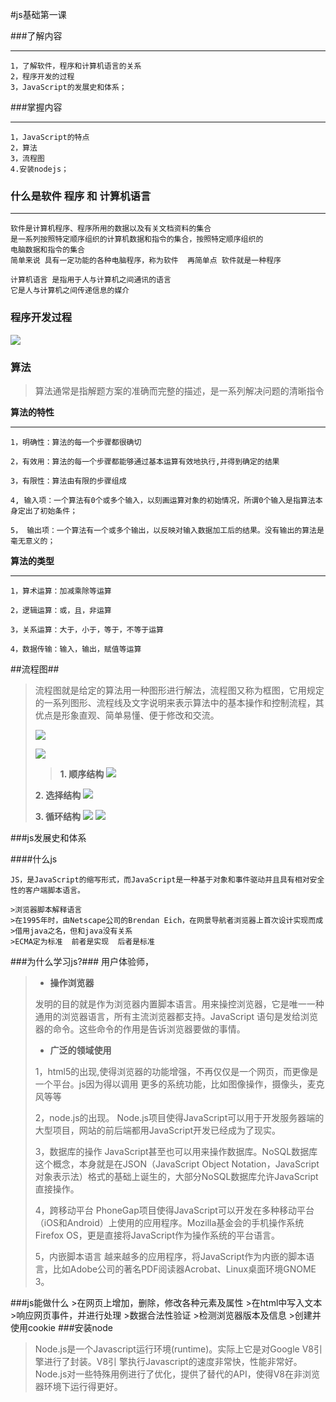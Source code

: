 #js基础第一课

###了解内容

----
	1，了解软件，程序和计算机语言的关系
	2，程序开发的过程
	3，JavaScript的发展史和体系；

###掌握内容

----
	1，JavaScript的特点
	2，算法
	3，流程图
	4.安装nodejs；

### 什么是软件 程序 和 计算机语言

----
	软件是计算机程序、程序所用的数据以及有关文档资料的集合
	是一系列按照特定顺序组织的计算机数据和指令的集合，按照特定顺序组织的
	电脑数据和指令的集合
	简单来说 具有一定功能的各种电脑程序，称为软件  再简单点 软件就是一种程序
	
	计算机语言 是指用于人与计算机之间通讯的语言
	它是人与计算机之间传递信息的媒介

### 程序开发过程

![](images/cxkf.jpg)

### 算法

>算法通常是指解题方案的准确而完整的描述，是一系列解决问题的清晰指令

**算法的特性**

----
	1，明确性：算法的每一个步骤都很确切
	
	2，有效用：算法的每一个步骤都能够通过基本运算有效地执行,并得到确定的结果
	
	3，有限性：算法由有限的步骤组成
	
	4, 输入项：一个算法有0个或多个输入，以刻画运算对象的初始情况，所谓0个输入是指算法本身定出了初始条件；
	
	5， 输出项：一个算法有一个或多个输出，以反映对输入数据加工后的结果。没有输出的算法是毫无意义的；

**算法的类型**

----
	1，算术运算：加减乘除等运算
	
	2，逻辑运算：或，且，非运算
	
	3，关系运算：大于，小于，等于，不等于运算
	
	4，数据传输：输入，输出，赋值等运算

##流程图##

>流程图就是给定的算法用一种图形进行解法，流程图又称为框图，它用规定的一系列图形、流程线及文字说明来表示算法中的基本操作和控制流程，其优点是形象直观、简单易懂、便于修改和交流。
>
>
>![](images/flow_02.bmp)
>
>![](images/flow_01.bmp)
>
>>**1. 顺序结构**
>![](images/flow_03.bmp)
>
>**2. 选择结构** 
>![](images/flow_04.bmp)
>
>**3. 循环结构**
>![](images/flow_05.bmp) ![](images/flow_06.bmp)



###js发展史和体系

####什么js

	JS，是JavaScript的缩写形式，而JavaScript是一种基于对象和事件驱动并且具有相对安全性的客户端脚本语言。

	>浏览器脚本解释语言	
	>在1995年时，由Netscape公司的Brendan Eich，在网景导航者浏览器上首次设计实现而成
	>借用java之名，但和java没有关系
	>ECMA定为标准  前者是实现  后者是标准

###为什么学习js?###
用户体验师，
 >- **操作浏览器**
 >
 >发明的目的就是作为浏览器内置脚本语言。用来操控浏览器，它是唯一一种通用的浏览器语言，所有主流浏览器都支持。JavaScript 语句是发给浏览器的命令。这些命令的作用是告诉浏览器要做的事情。
 >
 >- **广泛的领域使用**
 >
 >1，html5的出现,使得浏览器的功能增强，不再仅仅是一个网页，而更像是一个平台。js因为得以调用
    更多的系统功能，比如图像操作，摄像头，麦克风等等
 >
 >2，node.js的出现。
 >Node.js项目使得JavaScript可以用于开发服务器端的大型项目，网站的前后端都用JavaScript开发已经成为了现实。
 >
 >3，数据库的操作
 >JavaScript甚至也可以用来操作数据库。NoSQL数据库这个概念，本身就是在JSON（JavaScript Object Notation，JavaScript对象表示法）格式的基础上诞生的，大部分NoSQL数据库允许JavaScript直接操作。
 >
 >4，跨移动平台
 >PhoneGap项目使得JavaScript可以开发在多种移动平台（iOS和Android）上使用的应用程序。Mozilla基金会的手机操作系统Firefox OS，更是直接将JavaScript作为操作系统的平台语言。
 >
 >5，内嵌脚本语言
 >越来越多的应用程序，将JavaScript作为内嵌的脚本语言，比如Adobe公司的著名PDF阅读器Acrobat、Linux桌面环境GNOME 3。

###js能做什么
	>在网页上增加，删除，修改各种元素及属性
	>在html中写入文本
	>响应网页事件，并进行处理
	>数据合法性验证
	>检测浏览器版本及信息
	>创建并使用cookie
###安装node

>Node.js是一个Javascript运行环境(runtime)。实际上它是对Google V8引擎进行了封装。V8引 擎执行Javascript的速度非常快，性能非常好。Node.js对一些特殊用例进行了优化，提供了替代的API，使得V8在非浏览器环境下运行得更好。
